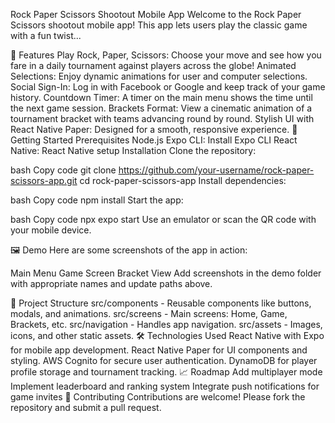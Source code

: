 Rock Paper Scissors Shootout Mobile App
Welcome to the Rock Paper Scissors shootout mobile app! This app lets users play the classic game with a fun twist...

📱 Features
Play Rock, Paper, Scissors: Choose your move and see how you fare in a daily tournament against players across the globe!
Animated Selections: Enjoy dynamic animations for user and computer selections.
Social Sign-In: Log in with Facebook or Google and keep track of your game history.
Countdown Timer: A timer on the main menu shows the time until the next game session.
Brackets Format: View a cinematic animation of a tournament bracket with teams advancing round by round.
Stylish UI with React Native Paper: Designed for a smooth, responsive experience.
🚀 Getting Started
Prerequisites
Node.js
Expo CLI: Install Expo CLI
React Native: React Native setup
Installation
Clone the repository:

bash
Copy code
git clone https://github.com/your-username/rock-paper-scissors-app.git
cd rock-paper-scissors-app
Install dependencies:

bash
Copy code
npm install
Start the app:

bash
Copy code
npx expo start
Use an emulator or scan the QR code with your mobile device.

🖼️ Demo
Here are some screenshots of the app in action:

Main Menu	Game Screen	Bracket View
Add screenshots in the demo folder with appropriate names and update paths above.

📂 Project Structure
src/components - Reusable components like buttons, modals, and animations.
src/screens - Main screens: Home, Game, Brackets, etc.
src/navigation - Handles app navigation.
src/assets - Images, icons, and other static assets.
🛠️ Technologies Used
React Native with Expo for mobile app development.
React Native Paper for UI components and styling.
AWS Cognito for secure user authentication.
DynamoDB for player profile storage and tournament tracking.
📈 Roadmap
 Add multiplayer mode
 Implement leaderboard and ranking system
 Integrate push notifications for game invites
🤝 Contributing
Contributions are welcome! Please fork the repository and submit a pull request.
